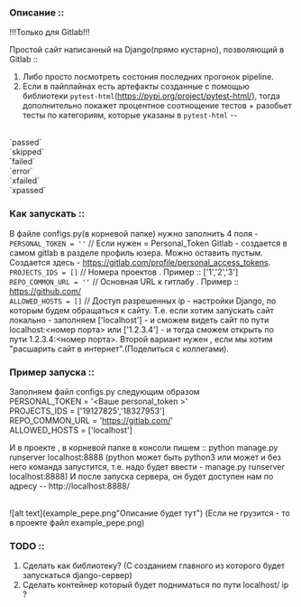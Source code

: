 ### Описание ::
!!!Только для Gitlab!!!

Простой сайт написанный на Django(прямо кустарно), позволяющий в Gitlab ::
1. Либо просто посмотреть состония последних прогонок pipeline.
2. Если в пайплайнах есть артефакты созданные с помощью библиотеки `pytest-html`(https://pypi.org/project/pytest-html/),
  тогда дополнительно покажет процентное соотнощение тестов + разобьет тесты по категориям, которые
  указаны в `pytest-html` --
<br>
  `passed`
<br>
  `skipped`
<br>
  `failed`
<br>
  `error`
<br>
  `xfailed`
<br>
  `xpassed`
<br>


### Как запускать ::
В файле configs.py(в корневой папке) нужно заполнить 4 поля -
<br>
`PERSONAL_TOKEN = ''` // Если нужен = Personal_Token Gitlab - создается в самом gitlab в разделе профиль юзера. Можно оставить пустым.
Создается здесь - https://gitlab.com/profile/personal_access_tokens. 
<br>
`PROJECTS_IDS = []` // Номера проектов . Пример :: ['1','2','3']
<br>
`REPO_COMMON_URL = ''` // Основная URL к гитлабу . Пример :: https://github.com/
<br>
`ALLOWED_HOSTS = []` // Доступ разрешенных ip - настройки Django, по которым будем обращаться к сайту.
Т.е. если хотим запускать сайт локально - заполняем ['localhost'] - и сможем видеть сайт по пути localhost:<номер порта>
или ['1.2.3.4'] - и тогда сможем открыть по пути 1.2.3.4:<номер порта>. Второй вариант нужен , если
мы хотим "расшарить сайт в интернет".(Поделиться с коллегами).
<br>


### Пример запуска ::
Заполняем файл configs.py следующим образом 
<br>
PERSONAL_TOKEN = '<Ваше personal_token >'
<br>
PROJECTS_IDS = ['19127825','18327953']
<br>
REPO_COMMON_URL = 'https://gitlab.com/'
<br>
ALLOWED_HOSTS = ['localhost']
<br>

И в проекте , в корневой папке в консоли пишем ::
python manage.py runserver localhost:8888
(python может быть python3 или может и без него команда запустится, 
т.е. надо будет ввести - manage.py runserver localhost:8888)
И после запуска сервера, он будет доступен нам по адресу -- http://localhost:8888/

<br>
![alt text](example_pepe.png"Описание будет тут")
(Если не грузится - то в проекте файл example_pepe.png)

### TODO ::
1. Сделать как библиотеку? (С созданием главного из которого будет запускаться django-сервер)
2. Сделать контейнер который будет подниматься по пути localhost/ ip ? 
